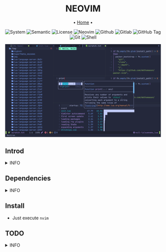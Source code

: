 <h1 align="center">NEOVIM</h1>

<div align="center">
  <span> • </span>
	<a href="https://oeyoews.github.io/nvim">Home</a>
  <span> • </span>
</div>

<div align="center">

![System](https://img.shields.io/badge/System-Linux-white.svg?style=flat-square&logo=linux&logoColor=9ECE6A&color=BB9AF7)
![Semantic](https://img.shields.io/badge/%20%20%F0%9F%93%A6%F0%9F%9A%80-Semantic-e10079.svg?style=flat-square&logo=semantic-release)
![License](https://img.shields.io/badge/License-AGPL--3.0-e10079.svg?style=flat-square&logo=GNU&color=df967f&label=License)
![Neovim](https://img.shields.io/badge/Neovim-0.7.0-blueviolet.svg?style=flat-square&logo=Neovim&color=90E59A&logoColor=green)
![Github](https://img.shields.io/badge/Github-Yes-green.svg?style=flat-square&logo=github&label=Github)
![Gitlab](https://img.shields.io/badge/Gitlab-Yes-ffcc00.svg?style=flat-square&logo=gitlab&label=Gitlab)
![GitHub Tag](https://img.shields.io/gitlab/v/tag/oeyoews/nvim?color=green&logo=FastAPI&style=flat-square)
![Git](https://img.shields.io/badge/GIT-Yes-green.svg?style=flat-square&logo=git&label=GIT)
![Shell](https://img.shields.io/badge/Shell-zsh-white.svg?style=flat-square&logo=Gnu-Bash&logoColor=9ECE6A&color=BB9AF7)

<img src="img/2022-06-17-01-20-01.png" width=512/>
</div>


## Introd

<details>
<summary>INFO</summary>

```
 ┏━━━━━━━━━━━━━━━━━━━━━━━━━━━━━━━━━━━━━━━━━━━━━━━━━━━┓
 ┃   ┏━━━━━━━━┓                         ┏━━━━━━━━┓   ┃
 ┃   ┃ NEOVIM ┃────────────────────────►┃ 0.7.0+ ┃   ┃
 ┃   ┗━━━━━━━━┛                         ┗━━━━┯━━━┛   ┃
 ┃                                           │       ┃
 ┃                                           │       ┃
 ┃   ┏━━━━━━━━━━━━━━━━━━┓                    │       ┃
 ┃   ┃ ├── CHANGELOG.md ┃                    │       ┃
 ┃   ┃ ├── _config.yml  ┃                    │       ┃
 ┃   ┃ ├── img          ┃                    │       ┃
 ┃   ┃ ├── init.lua     ┃                    │       ┃
 ┃   ┃ ├── install.sh   ┃                    │       ┃
 ┃   ┃ ├── lua          ┃                    │       ┃
 ┃   ┃ ├── Makefile     ┃◄───────────────────┘       ┃
 ┃   ┃ ├── package.json ┃                            ┃
 ┃   ┃ ├── plugin       ┃                            ┃
 ┃   ┃ ├── README.md    ┃                            ┃
 ┃   ┃ ├── Ultisnips    ┃                            ┃
 ┃   ┃ └── yarn.lock    ┃                            ┃
 ┃   ┗━━━━━━━━━━━━━━━━━━┛                            ┃
 ┗━━━━━━━━━━━━━━━━━━━━━━━━━━━━━━━━━━━━━━━━━━━━━━━━━━━┛
```

</details>

## Dependencies

<details>
<summary>INFO</summary>

* python-pynvim
* python
* kitty
* noto-font-emoji
* nodejs
* fzf
* ranger
* shellcheck

</details>

## Install

* Just execute `nvim`

## TODO

<details>
<summary>INFO</summary>

* [ ] cursor shake for null-ls
* [x] vim-plug or packer.nvim index probleb
* [x] config setting conflict
* [ ] integrate husky and (prettier)
* [x] highlight paraness
* [ ] learn lightspeed
* [x] learn use visual-line multi curline
* [?] json add double how effect config
* [ ] add format stylua by ci/cd
* [x] insert mode to hide cursorline
* [x] automatically install filetype server when first open
* [ ] bug: treesitter multi download
* [x] config opt(load)
* [x] learn packer, test packer automatically
* [x] format lua(include vim), this treesitter
* [x] learn lua: doom-nvim, nvchad to deeply look
* [x] add highlight symbols under cursor functions(terminal gnome support)
* [x] use packer.nvim to replace vim-plug
* [x] tidy vanilla.txt, maybe can write vanilla.markdown, last to txt
* [x] config tab space show in different filetype
* [x] move plugins/*.lua to lua folder, and to pure lua config
* [ ] add window number switch number(mousenum)
* [x] solve gitsign utf8
* [x] how to add templates in nvim
* [x] config norg table
* [x] config format
* [x] some sitution will cause error line repeat(maybe emoji or refresh time error)
  * [x] snowflake:  this emoji will cause this bug in kitty(only)

* [x] config new theme for material, like tilde,
* add shortkeys in vim to open browser html
* [?] fix the zh bug(maybe also is terminal)
* [x] add random banner and random color startup
  * <https://github.com/goolord/alpha-nvim/discussions/16#discussioncomment-2386902>
* first install automatically install
* [x] config dashboard
* [x] this emjoi shadow bug, maybe is kitty terminal(switch to wezterm compare)
* [x] some error tip from feline(active)
* [x] https://github.com/AstroNvim/AstroNvim, learn it option setting and lsp multi separate setting: fix lua global vim setting

</details>
